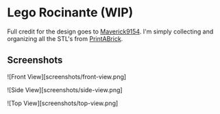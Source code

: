 # Lego Rocinante (WIP)

Full credit for the design goes to [Maverick9154](https://www.reddit.com/r/TheExpanse/comments/8sc4as/lego_rocinante_20/). I'm simply collecting and organizing all the STL's from [PrintABrick](https://printabrick.org/).
 
## Screenshots

![Front View][screenshots/front-view.png]

![Side View][screenshots/side-view.png]

![Top View][screenshots/top-view.png]

